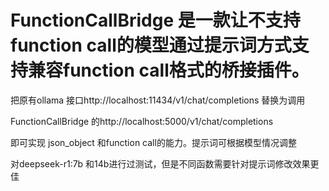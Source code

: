 # FunctionCallBridge 是一款让不支持function call的模型通过提示词方式支持兼容function call格式的桥接插件。

把原有ollama 接口http://localhost:11434/v1/chat/completions 替换为调用

FunctionCallBridge 的http://localhost:5000/v1/chat/completions

即可实现 json_object 和function call的能力。提示词可根据模型情况调整

对deepseek-r1:7b 和14b进行过测试，但是不同函数需要针对提示词修改效果更佳

